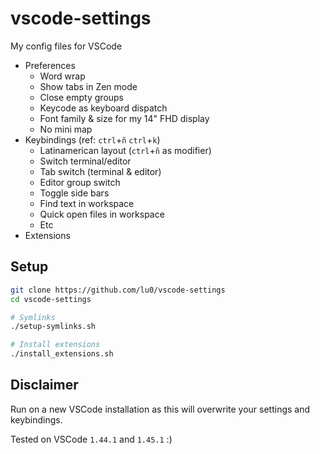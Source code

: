 # vscode-settings
My config files for VSCode
   
* Preferences
    - Word wrap 
    - Show tabs in Zen mode
    - Close empty groups
    - Keycode as keyboard dispatch
    - Font family & size for my 14" FHD display
    - No mini map
* Keybindings (ref: ```ctrl```+```ñ``` ```ctrl```+```k```)
    - Latinamerican layout (```ctrl```+```ñ``` as modifier)
    - Switch terminal/editor
    - Tab switch (terminal & editor)
    - Editor group switch
    - Toggle side bars
    - Find text in workspace
    - Quick open files in workspace
    - Etc
* Extensions

## Setup

```zsh
git clone https://github.com/lu0/vscode-settings
cd vscode-settings

# Symlinks
./setup-symlinks.sh

# Install extensions
./install_extensions.sh
```

## Disclaimer
Run on a new VSCode installation as this will overwrite your settings and keybindings. 

Tested on VSCode ```1.44.1``` and ```1.45.1``` :)